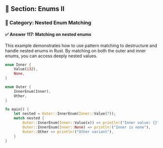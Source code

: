## 📘 Section: Enums II  
### 🔹 Category: Nested Enum Matching  
#### ✅ Answer 117: Matching on nested enums

This example demonstrates how to use pattern matching to destructure and handle nested enums in Rust. By matching on both the outer and inner enums, you can access deeply nested values.

```rust
enum Inner {
    Value(i32),
    None,
}

enum Outer {
    InnerEnum(Inner),
    Other,
}

fn main() {
    let nested = Outer::InnerEnum(Inner::Value(7));
    match nested {
        Outer::InnerEnum(Inner::Value(x)) => println!("Inner value: {}", x),
        Outer::InnerEnum(Inner::None) => println!("Inner is none"),
        Outer::Other => println!("Other variant"),
    }
}
```
